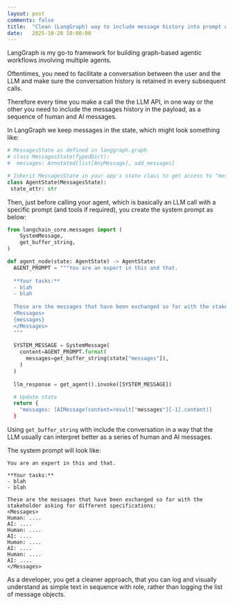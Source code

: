 ```yaml
---
layout: post
comments: false
title:  "Clean (LangGraph) way to include message history into prompt when making LLM API calls"
date:   2025-10-28 10:00:00
---
```


LangGraph is my go-to framework for building graph-based agentic workflows involving multiple agents.

Oftentimes, you need to facilitate a conversation between the user and the LLM and make sure the conversation history is retained in every subsequent calls.

Therefore every time you make a call the the LLM API, in one way or the other you need to include the messages history in the payload, as a sequence of human and AI messages.

In LangGraph we keep messages in the state, which might look something like:

```python
# MessagesState as defined in langgraph.graph
# class MessagesState(TypedDict):
#  messages: Annotated[list[AnyMessage], add_messages]

# Inherit MessagesState in your app's state class to get access to "messages" and the reducer
class AgentState(MessagesState):
 state_attr: str

```

Then, just before calling your agent, which is basically an LLM call with a specific prompt (and tools if required), you create the system prompt as below:

```python
from langchain_core.messages import (
    SystemMessage,
    get_buffer_string,
)

def agent_node(state: AgentState) -> AgentState:
  AGENT_PROMPT = """You are an expert in this and that.
  
  **Your tasks:**
  - blah
  - blah
  
  These are the messages that have been exchanged so far with the stakeholder asking for different specifications:
  <Messages>
  {messages}
  </Messages>
  """
  
  SYSTEM_MESSAGE = SystemMessage(
    content=AGENT_PROMPT.format(
      messages=get_buffer_string(state["messages"]),
    )
  )
  
  llm_response = get_agent().invoke([SYSTEM_MESSAGE])

  # Update state
  return {
    "messages: [AIMessage(content=result["messages"][-1].content)]
  }

```

Using `get_buffer_string` with include the conversation in a way that the LLM usually can interpret better as a series of human and AI messages.

The system prompt will look like:

```text
You are an expert in this and that.
  
**Your tasks:**
- blah
- blah

These are the messages that have been exchanged so far with the stakeholder asking for different specifications:
<Messages>
Human: ....
AI: ....
Human: ....
AI: ....
Human: ....
AI: ....
Human: ....
AI: ....
</Messages>

```

As a developer, you get a cleaner approach, that you can log and visually understand as simple text in sequence with role, rather than logging the list of message objects.
